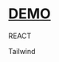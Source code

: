 <h1>
  <a href="https://drag-and-drop-todo-list-mane.vercel.app/">DEMO</a>
</h1>
<p>REACT</p>
<p>Tailwind</p>

